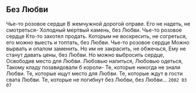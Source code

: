 [comment]: <> (@formatter:off)
[@author]: <> "Gargoyle"
[@date]: <> "2004-01-01 00:00"
[@genre]: <> "poetry"

Без Любви
---

Чье-то розовое сердце
В жемчужной дорогой оправе.
Его не надеть, не смотреться-
Холодный мертвый камень,
без Любви.
Чье-то розовое сердце
Кто-то захотел продать.
Которым не воскресить, не согреться,
его можно выесть и топтать,
без Любви.
Чье-то розовое сердце
Можно вырвать и опалом заменить.
Но им не закрасить, не обжечься,
Ему не станут давать цены,
без Любви.
Но можно выбросить сердце,
Освободив место для Любви.
Любовью напиться, Любовью одеться,
Такому кладу позавидовали б короли-
Те, которые никогда не
знали Любви.
Те, которые ищут место
для Любви.
Те, которые ждут в гости
свата Любви.
Те, которые не погибнут
без Любви,
без Любви...
`2002 03 07`
